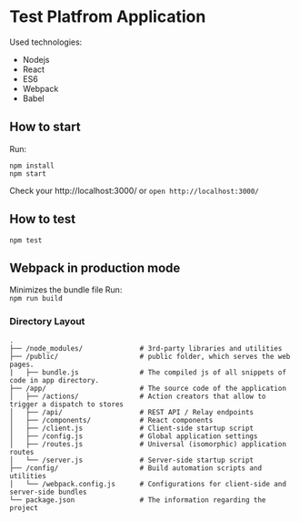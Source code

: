 # Test Platfrom Application

Used technologies:  
- Nodejs
- React
- ES6
- Webpack
- Babel


## How to start

Run:  
```
npm install
npm start
```

Check your http://localhost:3000/ or  `open http://localhost:3000/`

## How to test

`npm test`

## Webpack in production mode
Minimizes the bundle file
Run:  
`npm run build`

### Directory Layout

```
.
├── /node_modules/              # 3rd-party libraries and utilities
├── /public/                    # public folder, which serves the web pages.
|   ├── bundle.js               # The compiled js of all snippets of code in app directory.
├── /app/                       # The source code of the application
│   ├── /actions/               # Action creators that allow to trigger a dispatch to stores
│   ├── /api/                   # REST API / Relay endpoints
│   ├── /components/            # React components
│   ├── /client.js              # Client-side startup script
│   ├── /config.js              # Global application settings
│   ├── /routes.js              # Universal (isomorphic) application routes
│   └── /server.js              # Server-side startup script
├── /config/                    # Build automation scripts and utilities
│   └── /webpack.config.js      # Configurations for client-side and server-side bundles
└── package.json                # The information regarding the project
```
